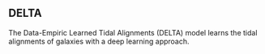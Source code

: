 ## DELTA

The Data-Empiric Learned Tidal Alignments (DELTA) model learns the tidal alignments of galaxies with a deep learning 
approach. 